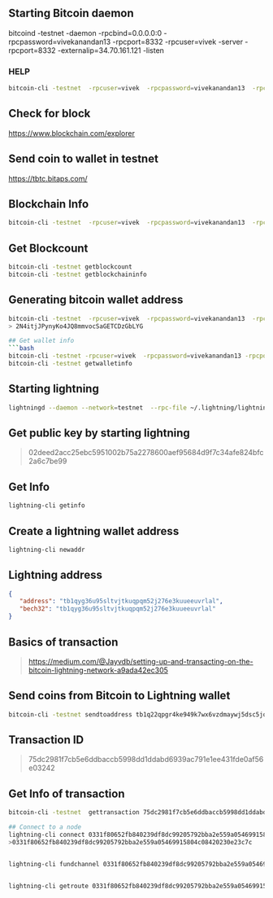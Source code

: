 ## Starting Bitcoin daemon
bitcoind -testnet -daemon -rpcbind=0.0.0.0:0 -rpcpassword=vivekanandan13  -rpcport=8332 -rpcuser=vivek -server -rpcport=8332 -externalip=34.70.161.121 -listen

### HELP
```bash
bitcoin-cli -testnet  -rpcuser=vivek  -rpcpassword=vivekanandan13  -rpcport=8332 help
```
## Check for block
https://www.blockchain.com/explorer

## Send coin to wallet in testnet
https://tbtc.bitaps.com/

## Blockchain Info
```bash
bitcoin-cli -testnet  -rpcuser=vivek  -rpcpassword=vivekanandan13  -rpcport=8332 getblockchaininfo
```
## Get Blockcount
```bash
bitcoin-cli -testnet getblockcount
bitcoin-cli -testnet getblockchaininfo
```

## Generating bitcoin wallet address
```bash
bitcoin-cli -testnet  -rpcuser=vivek  -rpcpassword=vivekanandan13  -rpcport=8332 getnewaddress 
> 2N4itjJPynyKo4JQ8mmvocSaGETCDzGbLYG

## Get wallet info
```bash
bitcoin-cli -testnet -rpcuser=vivek  -rpcpassword=vivekanandan13 -rpcport=8332 getwalletinfo
bitcoin-cli -testnet getwalletinfo
```
## Starting lightning
```bash
lightningd --daemon --network=testnet  --rpc-file ~/.lightning/lightning-rpc  --bitcoin-rpcuser vivek --bitcoin-rpcpassword vivekanandan13 --bitcoin-rpcconnect 127.0.0.1 --bitcoin-rpcport 8332 --log-level=debug
```
## Get public key by starting lightning
> 02deed2acc25ebc5951002b75a2278600aef95684d9f7c34afe824bfc2a6c7be99

## Get Info
```bash
lightning-cli getinfo
```

## Create a lightning wallet address
```bash
lightning-cli newaddr
```

## Lightning address
```json
{
   "address": "tb1qyg36u95sltvjtkuqpqm52j276e3kuueeuvrlal",
   "bech32": "tb1qyg36u95sltvjtkuqpqm52j276e3kuueeuvrlal"
}
```

## Basics of transaction
> https://medium.com/@Jayvdb/setting-up-and-transacting-on-the-bitcoin-lightning-network-a9ada42ec305


## Send coins from Bitcoin to Lightning wallet
```bash
bitcoin-cli -testnet sendtoaddress tb1q22qpgr4ke949k7wx6vzdmaywj5dsc5jqs9w6pz 0.005
```
## Transaction ID 
> 75dc2981f7cb5e6ddbaccb5998dd1ddabd6939ac791e1ee431fde0af56e03242

## Get Info of transaction
```bash
bitcoin-cli -testnet  gettransaction 75dc2981f7cb5e6ddbaccb5998dd1ddabd6939ac791e1ee431fde0af56e03242

## Connect to a node
lightning-cli connect 0331f80652fb840239df8dc99205792bba2e559a05469915804c08420230e23c7c 34.200.181.109 9735
>0331f80652fb840239df8dc99205792bba2e559a05469915804c08420230e23c7c


lightning-cli fundchannel 0331f80652fb840239df8dc99205792bba2e559a05469915804c08420230e23c7c 500000


lightning-cli getroute 0331f80652fb840239df8dc99205792bba2e559a05469915804c08420230e23c7c 500000 




